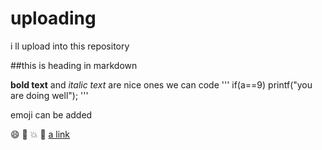 # uploading
i ll upload into this repository


##this is heading in markdown


**bold text** 
and _italic text_ are nice ones
we can code
'''
if(a==9)
printf("you are doing well");
'''


emoji can be added

:smile:
:camel:
:boom:
:kiss:
[ a link ](https://guides.github.com/features/mastering-markdown)
